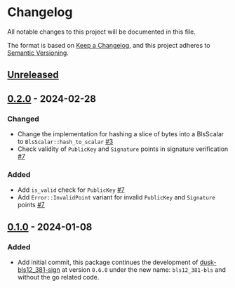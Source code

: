 # Changelog

All notable changes to this project will be documented in this file.

The format is based on [Keep a Changelog](https://keepachangelog.com/en/1.0.0/),
and this project adheres to [Semantic Versioning](https://semver.org/spec/v2.0.0.html).

## [Unreleased]

## [0.2.0] - 2024-02-28

### Changed

- Change the implementation for hashing a slice of bytes into a BlsScalar to `BlsScalar::hash_to_scalar` [#3]
- Check validity of `PublicKey` and `Signature` points in signature verification [#7]

### Added

- Add `is_valid` check for `PublicKey` [#7]
- Add `Error::InvalidPoint` variant for invalid `PublicKey` and `Signature` points [#7]

## [0.1.0] - 2024-01-08

### Added

- Add initial commit, this package continues the development of [dusk-bls12_381-sign](https://github.com/dusk-network/bls12_381-sign/) at version `0.6.0` under the new name: `bls12_381-bls` and without the go related code.

<!-- ISSUES -->
[#7]: https://github.com/dusk-network/bls12_381-bls/issues/7
[#3]: https://github.com/dusk-network/bls12_381-bls/issues/3

<!-- VERSIONS -->
[Unreleased]: https://github.com/dusk-network/bls12_381-bls/compare/v0.2.0...HEAD
[0.2.0]: https://github.com/dusk-network/bls12_381-bls/compare/v0.1.0...v0.2.0
[0.1.0]: https://github.com/dusk-network/bls12_381-bls/releases/tag/v0.1.0
